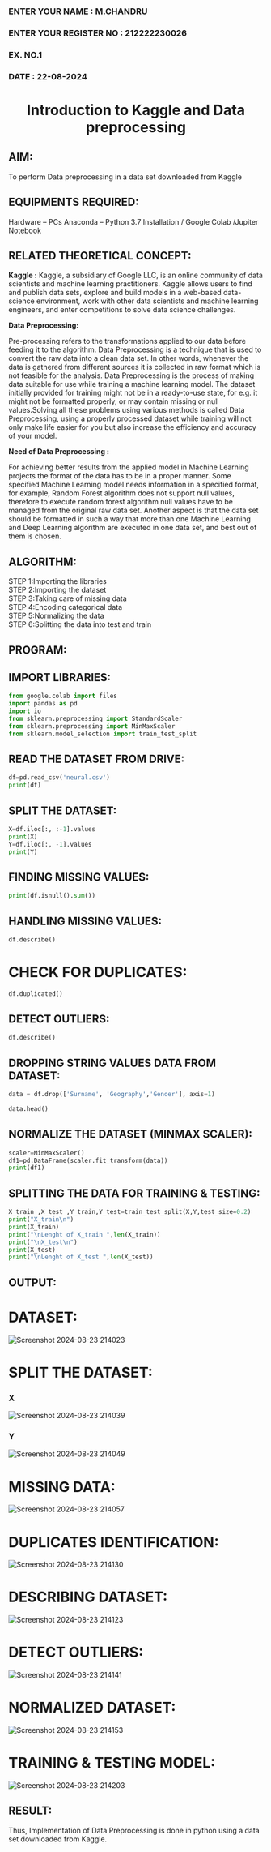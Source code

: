 <H3>ENTER YOUR NAME : M.CHANDRU</H3>
<H3>ENTER YOUR REGISTER NO : 212222230026</H3>
<H3>EX. NO.1</H3>
<H3>DATE : 22-08-2024</H3>

<H1 ALIGN =CENTER> Introduction to Kaggle and Data preprocessing</H1>


## AIM:

To perform Data preprocessing in a data set downloaded from Kaggle

## EQUIPMENTS REQUIRED:
Hardware – PCs
Anaconda – Python 3.7 Installation / Google Colab /Jupiter Notebook

## RELATED THEORETICAL CONCEPT:

**Kaggle :**
Kaggle, a subsidiary of Google LLC, is an online community of data scientists and machine learning practitioners. Kaggle allows users to find and publish data sets, explore and build models in a web-based data-science environment, work with other data scientists and machine learning engineers, and enter competitions to solve data science challenges.

**Data Preprocessing:**

Pre-processing refers to the transformations applied to our data before feeding it to the algorithm. Data Preprocessing is a technique that is used to convert the raw data into a clean data set. In other words, whenever the data is gathered from different sources it is collected in raw format which is not feasible for the analysis.
Data Preprocessing is the process of making data suitable for use while training a machine learning model. The dataset initially provided for training might not be in a ready-to-use state, for e.g. it might not be formatted properly, or may contain missing or null values.Solving all these problems using various methods is called Data Preprocessing, using a properly processed dataset while training will not only make life easier for you but also increase the efficiency and accuracy of your model.

**Need of Data Preprocessing :**

For achieving better results from the applied model in Machine Learning projects the format of the data has to be in a proper manner. Some specified Machine Learning model needs information in a specified format, for example, Random Forest algorithm does not support null values, therefore to execute random forest algorithm null values have to be managed from the original raw data set.
Another aspect is that the data set should be formatted in such a way that more than one Machine Learning and Deep Learning algorithm are executed in one data set, and best out of them is chosen.


## ALGORITHM:
STEP 1:Importing the libraries<BR>
STEP 2:Importing the dataset<BR>
STEP 3:Taking care of missing data<BR>
STEP 4:Encoding categorical data<BR>
STEP 5:Normalizing the data<BR>
STEP 6:Splitting the data into test and train<BR>

##  PROGRAM:

## IMPORT LIBRARIES:
```python
from google.colab import files
import pandas as pd
import io
from sklearn.preprocessing import StandardScaler
from sklearn.preprocessing import MinMaxScaler
from sklearn.model_selection import train_test_split
```
## READ THE DATASET FROM DRIVE:
```python
df=pd.read_csv('neural.csv')
print(df)
```
## SPLIT THE DATASET:
```python
X=df.iloc[:, :-1].values
print(X)
Y=df.iloc[:, -1].values
print(Y)
```
## FINDING MISSING VALUES:
```python
print(df.isnull().sum())
```
## HANDLING MISSING VALUES:
```python
df.describe()
```
# CHECK FOR DUPLICATES:
```python
df.duplicated()
```
## DETECT OUTLIERS:
```python
df.describe()
```
## DROPPING STRING VALUES DATA FROM DATASET:
```python
data = df.drop(['Surname', 'Geography','Gender'], axis=1)
```
```python
data.head()
```
## NORMALIZE THE DATASET (MINMAX SCALER):
```python
scaler=MinMaxScaler()
df1=pd.DataFrame(scaler.fit_transform(data))
print(df1)
```
## SPLITTING THE DATA FOR TRAINING & TESTING:
```python
X_train ,X_test ,Y_train,Y_test=train_test_split(X,Y,test_size=0.2)
print("X_train\n")
print(X_train)
print("\nLenght of X_train ",len(X_train))
print("\nX_test\n")
print(X_test)
print("\nLenght of X_test ",len(X_test))
```

## OUTPUT:

# DATASET:
![Screenshot 2024-08-23 214023](https://github.com/user-attachments/assets/ed7528c4-f262-4420-9ed0-737c76e6b0ca)

# SPLIT THE DATASET:
### X
![Screenshot 2024-08-23 214039](https://github.com/user-attachments/assets/670c9242-5b81-4c6d-9d51-236d5b07c915)

### Y
![Screenshot 2024-08-23 214049](https://github.com/user-attachments/assets/8aa8e8dd-9e7e-4a4f-81b3-7ebf979ee567)

# MISSING DATA:
![Screenshot 2024-08-23 214057](https://github.com/user-attachments/assets/dbe9f7c1-8cc3-4764-97e6-68f438de0107)

# DUPLICATES IDENTIFICATION:
![Screenshot 2024-08-23 214130](https://github.com/user-attachments/assets/262c7cd0-ca85-4449-be0e-156389177230)

# DESCRIBING DATASET:
![Screenshot 2024-08-23 214123](https://github.com/user-attachments/assets/4352b4bd-f06b-4222-85fb-0d037199c598)

# DETECT OUTLIERS:
![Screenshot 2024-08-23 214141](https://github.com/user-attachments/assets/3931e50a-9adf-44f5-94a3-df992b0970ec)

# NORMALIZED  DATASET:
![Screenshot 2024-08-23 214153](https://github.com/user-attachments/assets/5f87914d-d939-4086-bf86-e51e11e64bed)

# TRAINING & TESTING MODEL:
![Screenshot 2024-08-23 214203](https://github.com/user-attachments/assets/c2c50c96-1c3b-4157-ae51-743cbc3a1812)

## RESULT:
Thus, Implementation of Data Preprocessing is done in python  using a data set downloaded from Kaggle.


